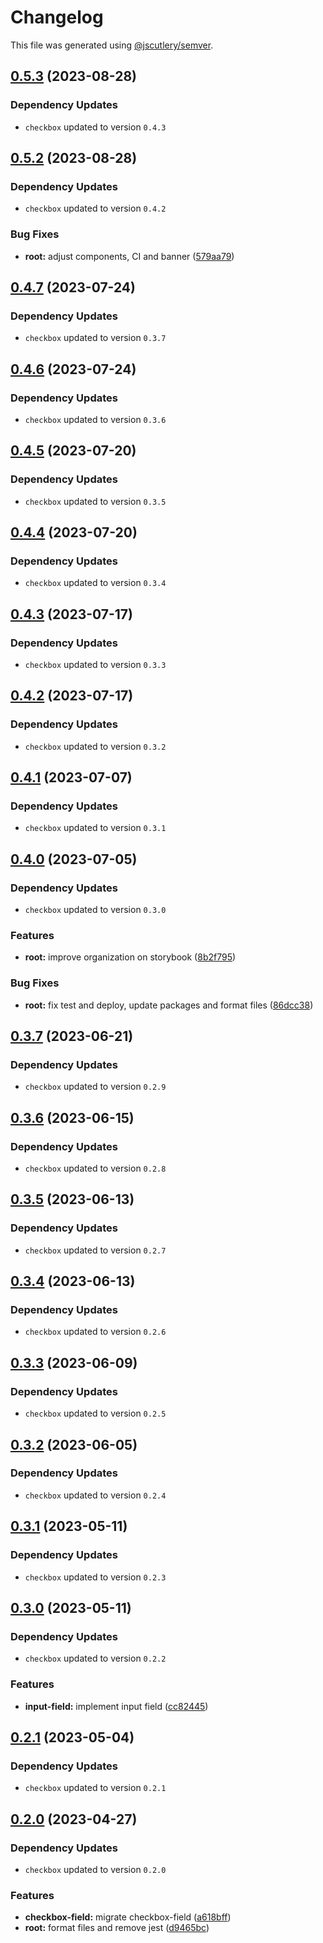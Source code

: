 # Changelog

This file was generated using [@jscutlery/semver](https://github.com/jscutlery/semver).

## [0.5.3](https://github.com/Novatics/novatics-ui/compare/checkbox-field-0.5.2...checkbox-field-0.5.3) (2023-08-28)

### Dependency Updates

* `checkbox` updated to version `0.4.3`
## [0.5.2](https://github.com/Novatics/novatics-ui/compare/checkbox-field-0.5.1...checkbox-field-0.5.2) (2023-08-28)

### Dependency Updates

* `checkbox` updated to version `0.4.2`

### Bug Fixes

* **root:** adjust components, CI and banner ([579aa79](https://github.com/Novatics/novatics-ui/commit/579aa791c1358545b3b8d50be1d00dbbebad0f16))

## [0.4.7](https://github.com/Novatics/novatics-ui/compare/checkbox-field-0.4.6...checkbox-field-0.4.7) (2023-07-24)

### Dependency Updates

* `checkbox` updated to version `0.3.7`
## [0.4.6](https://github.com/Novatics/novatics-ui/compare/checkbox-field-0.4.5...checkbox-field-0.4.6) (2023-07-24)

### Dependency Updates

* `checkbox` updated to version `0.3.6`
## [0.4.5](https://github.com/Novatics/novatics-ui/compare/checkbox-field-0.4.4...checkbox-field-0.4.5) (2023-07-20)

### Dependency Updates

* `checkbox` updated to version `0.3.5`
## [0.4.4](https://github.com/Novatics/novatics-ui/compare/checkbox-field-0.4.3...checkbox-field-0.4.4) (2023-07-20)

### Dependency Updates

* `checkbox` updated to version `0.3.4`
## [0.4.3](https://github.com/Novatics/novatics-ui/compare/checkbox-field-0.4.2...checkbox-field-0.4.3) (2023-07-17)

### Dependency Updates

* `checkbox` updated to version `0.3.3`
## [0.4.2](https://github.com/Novatics/novatics-ui/compare/checkbox-field-0.4.1...checkbox-field-0.4.2) (2023-07-17)

### Dependency Updates

* `checkbox` updated to version `0.3.2`
## [0.4.1](https://github.com/Novatics/novatics-ui/compare/checkbox-field-0.4.0...checkbox-field-0.4.1) (2023-07-07)

### Dependency Updates

* `checkbox` updated to version `0.3.1`
## [0.4.0](https://github.com/Novatics/novatics-ui/compare/checkbox-field-0.3.6...checkbox-field-0.4.0) (2023-07-05)

### Dependency Updates

* `checkbox` updated to version `0.3.0`

### Features

* **root:** improve organization on storybook ([8b2f795](https://github.com/Novatics/novatics-ui/commit/8b2f795811ab8304bb7d6ce2f56311949b3561d1))


### Bug Fixes

* **root:** fix test and deploy, update packages and format files ([86dcc38](https://github.com/Novatics/novatics-ui/commit/86dcc38a7efde19ca7051746e646663aea19ee28))

## [0.3.7](https://github.com/Novatics/novatics-ui/compare/checkbox-field-0.3.6...checkbox-field-0.3.7) (2023-06-21)

### Dependency Updates

* `checkbox` updated to version `0.2.9`
## [0.3.6](https://github.com/Novatics/novatics-ui/compare/checkbox-field-0.3.5...checkbox-field-0.3.6) (2023-06-15)

### Dependency Updates

* `checkbox` updated to version `0.2.8`
## [0.3.5](https://github.com/Novatics/novatics-ui/compare/checkbox-field-0.3.4...checkbox-field-0.3.5) (2023-06-13)

### Dependency Updates

* `checkbox` updated to version `0.2.7`
## [0.3.4](https://github.com/Novatics/novatics-ui/compare/checkbox-field-0.3.3...checkbox-field-0.3.4) (2023-06-13)

### Dependency Updates

* `checkbox` updated to version `0.2.6`
## [0.3.3](https://github.com/Novatics/novatics-ui/compare/checkbox-field-0.3.2...checkbox-field-0.3.3) (2023-06-09)

### Dependency Updates

* `checkbox` updated to version `0.2.5`
## [0.3.2](https://github.com/Novatics/novatics-ui/compare/checkbox-field-0.3.1...checkbox-field-0.3.2) (2023-06-05)

### Dependency Updates

* `checkbox` updated to version `0.2.4`
## [0.3.1](https://github.com/Novatics/novatics-ui/compare/checkbox-field-0.3.0...checkbox-field-0.3.1) (2023-05-11)

### Dependency Updates

* `checkbox` updated to version `0.2.3`
## [0.3.0](https://github.com/Novatics/novatics-ui/compare/checkbox-field-0.2.1...checkbox-field-0.3.0) (2023-05-11)

### Dependency Updates

* `checkbox` updated to version `0.2.2`

### Features

* **input-field:** implement input field ([cc82445](https://github.com/Novatics/novatics-ui/commit/cc8244599e431729b92d9ab3dcceb99610cd7811))

## [0.2.1](https://github.com/Novatics/novatics-ui/compare/checkbox-field-0.2.0...checkbox-field-0.2.1) (2023-05-04)

### Dependency Updates

* `checkbox` updated to version `0.2.1`
## [0.2.0](https://github.com/Novatics/novatics-ui/compare/checkbox-field-0.1.0...checkbox-field-0.2.0) (2023-04-27)

### Dependency Updates

* `checkbox` updated to version `0.2.0`

### Features

* **checkbox-field:** migrate checkbox-field ([a618bff](https://github.com/Novatics/novatics-ui/commit/a618bffb0d8b03787f79a8770f712c0ab6b6db85))
* **root:** format files and remove jest ([d9465bc](https://github.com/Novatics/novatics-ui/commit/d9465bc1205be35fa970b607b6cb1d05aca4f756))
